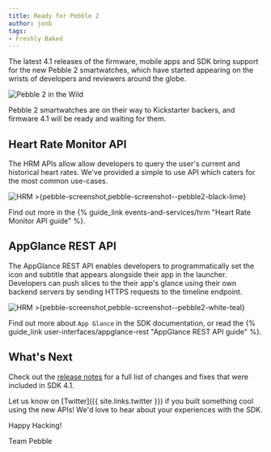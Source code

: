 ```yaml
---
title: Ready for Pebble 2
author: jonb
tags:
- Freshly Baked
---
```


The latest 4.1 releases of the firmware, mobile apps and SDK bring support for
the new Pebble 2 smartwatches, which have started appearing on the wrists of
developers and reviewers around the globe.


![Pebble 2 in the Wild](/images/blog/2016-09-27-silk-in-the-wild.jpg)

Pebble 2 smartwatches are on their way to Kickstarter backers, and firmware 4.1
will be ready and waiting for them.


## Heart Rate Monitor API

The HRM APIs allow allow developers to query the user's current and historical
heart rates. We've provided a simple to use API which caters for the most common
use-cases.

![HRM >{pebble-screenshot,pebble-screenshot--pebble2-black-lime}](/images/blog/2016-09-27-heart-beat.gif)

Find out more in the
{% guide_link events-and-services/hrm "Heart Rate Monitor API guide" %}.


## AppGlance REST API

The AppGlance REST API enables developers to programmatically set the icon and
subtitle that appears alongside their app in the launcher. Developers can push
slices to the their app's glance using their own backend servers by sending
HTTPS requests to the timeline endpoint.

![HRM >{pebble-screenshot,pebble-screenshot--pebble2-white-teal}](/images/blog/2016-05-24-kickstarter-3/launcher.gif)

Find out more about ``App Glance`` in the SDK documentation, or read the
{% guide_link user-interfaces/appglance-rest "AppGlance REST API guide" %}.


## What's Next

Check out the [release notes](/sdk/changelogs/4.1/) for a full list of changes
and fixes that were included in SDK 4.1.

Let us know on [Twitter]({{ site.links.twitter }}) if you built something
cool using the new APIs! We'd love to hear about your experiences with the SDK.

Happy Hacking!

Team Pebble

